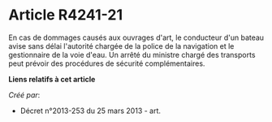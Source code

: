 # Article R4241-21

En cas de dommages causés aux ouvrages d'art, le conducteur d'un bateau avise sans délai l'autorité chargée de la police de
la navigation et le gestionnaire de la voie d'eau. Un arrêté du ministre chargé des transports peut prévoir des procédures de
sécurité complémentaires.

**Liens relatifs à cet article**

_Créé par_:

  - Décret n°2013-253 du 25 mars 2013 - art.
